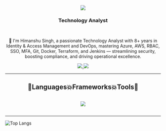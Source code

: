 <h1 align="center">
    <img src="https://readme-typing-svg.herokuapp.com/?font=Righteous&color=7e15f7&random=falsesize=35&center=true&vCenter=true&width=500&height=70&duration=2000&lines=Hi+There!+👋;+I'm+Himanshu+Singh+👨🏻‍💻;" />
</h1>

<h3 align="center">Technology Analyst</h3>

<br/>

<div align="center">
 
 🌱 I'm Himanshu Singh, a passionate Technology Analyst with 8+ years in Identity & Access Management and DevOps, mastering Azure, AWS, RBAC, SSO, MFA, Git, Docker, Terraform, and Jenkins — streamlining security, boosting compliance, and driving operational excellence.

 </div>
 
<div align="center"> 
  <a href="mailto:himanshu-singh@outlook.com">
    <img src="https://img.shields.io/badge/Gmail-6C22A6?style=for-the-badge&logo=gmail&logoColor=white" />
  </a>
      <a href="www.linkedin.com/in/himanshu-singh-6794478b" >
    <img src="https://img.shields.io/badge/LinkedIn-0077B5?style=for-the-badge&logo=linkedin&logoColor=white" />
  </a>
</div>

 <hr/>
 
<h2 align="center">🚀Languages💥Frameworks💥Tools🚀</h2>
<br/>
<div align="center">
    <img src="https://skillicons.dev/icons?i=IaM,git,github,Azure,AWS," />
    <br>
</div>

<br/>
<hr/>

![Top Langs](https://github-readme-stats.vercel.app/api/top-langs/?username=singhhimanshu1&layout=compact&theme=midnight-purple)
